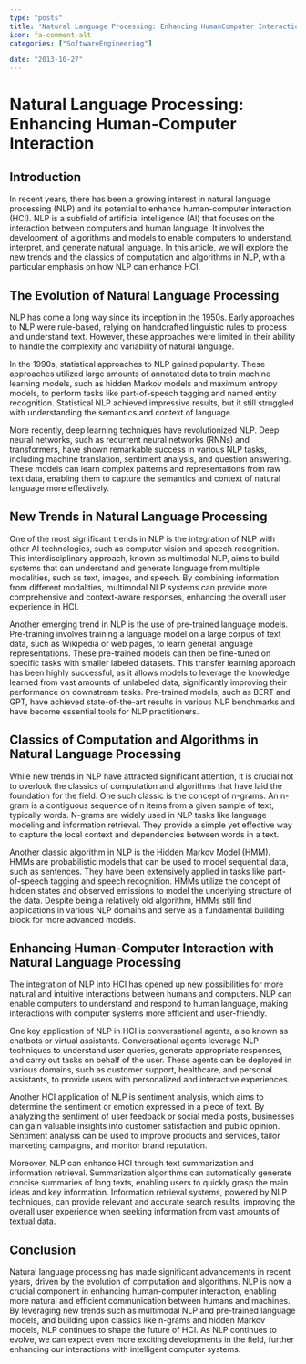 ```yaml
---
type: "posts"
title: 'Natural Language Processing: Enhancing HumanComputer Interaction'
icon: fa-comment-alt
categories: ["SoftwareEngineering"]

date: "2013-10-27"
---
```




# Natural Language Processing: Enhancing Human-Computer Interaction

## Introduction
In recent years, there has been a growing interest in natural language processing (NLP) and its potential to enhance human-computer interaction (HCI). NLP is a subfield of artificial intelligence (AI) that focuses on the interaction between computers and human language. It involves the development of algorithms and models to enable computers to understand, interpret, and generate natural language. In this article, we will explore the new trends and the classics of computation and algorithms in NLP, with a particular emphasis on how NLP can enhance HCI.

## The Evolution of Natural Language Processing
NLP has come a long way since its inception in the 1950s. Early approaches to NLP were rule-based, relying on handcrafted linguistic rules to process and understand text. However, these approaches were limited in their ability to handle the complexity and variability of natural language.

In the 1990s, statistical approaches to NLP gained popularity. These approaches utilized large amounts of annotated data to train machine learning models, such as hidden Markov models and maximum entropy models, to perform tasks like part-of-speech tagging and named entity recognition. Statistical NLP achieved impressive results, but it still struggled with understanding the semantics and context of language.

More recently, deep learning techniques have revolutionized NLP. Deep neural networks, such as recurrent neural networks (RNNs) and transformers, have shown remarkable success in various NLP tasks, including machine translation, sentiment analysis, and question answering. These models can learn complex patterns and representations from raw text data, enabling them to capture the semantics and context of natural language more effectively.

## New Trends in Natural Language Processing
One of the most significant trends in NLP is the integration of NLP with other AI technologies, such as computer vision and speech recognition. This interdisciplinary approach, known as multimodal NLP, aims to build systems that can understand and generate language from multiple modalities, such as text, images, and speech. By combining information from different modalities, multimodal NLP systems can provide more comprehensive and context-aware responses, enhancing the overall user experience in HCI.

Another emerging trend in NLP is the use of pre-trained language models. Pre-training involves training a language model on a large corpus of text data, such as Wikipedia or web pages, to learn general language representations. These pre-trained models can then be fine-tuned on specific tasks with smaller labeled datasets. This transfer learning approach has been highly successful, as it allows models to leverage the knowledge learned from vast amounts of unlabeled data, significantly improving their performance on downstream tasks. Pre-trained models, such as BERT and GPT, have achieved state-of-the-art results in various NLP benchmarks and have become essential tools for NLP practitioners.

## Classics of Computation and Algorithms in Natural Language Processing
While new trends in NLP have attracted significant attention, it is crucial not to overlook the classics of computation and algorithms that have laid the foundation for the field. One such classic is the concept of n-grams. An n-gram is a contiguous sequence of n items from a given sample of text, typically words. N-grams are widely used in NLP tasks like language modeling and information retrieval. They provide a simple yet effective way to capture the local context and dependencies between words in a text.

Another classic algorithm in NLP is the Hidden Markov Model (HMM). HMMs are probabilistic models that can be used to model sequential data, such as sentences. They have been extensively applied in tasks like part-of-speech tagging and speech recognition. HMMs utilize the concept of hidden states and observed emissions to model the underlying structure of the data. Despite being a relatively old algorithm, HMMs still find applications in various NLP domains and serve as a fundamental building block for more advanced models.

## Enhancing Human-Computer Interaction with Natural Language Processing
The integration of NLP into HCI has opened up new possibilities for more natural and intuitive interactions between humans and computers. NLP can enable computers to understand and respond to human language, making interactions with computer systems more efficient and user-friendly.

One key application of NLP in HCI is conversational agents, also known as chatbots or virtual assistants. Conversational agents leverage NLP techniques to understand user queries, generate appropriate responses, and carry out tasks on behalf of the user. These agents can be deployed in various domains, such as customer support, healthcare, and personal assistants, to provide users with personalized and interactive experiences.

Another HCI application of NLP is sentiment analysis, which aims to determine the sentiment or emotion expressed in a piece of text. By analyzing the sentiment of user feedback or social media posts, businesses can gain valuable insights into customer satisfaction and public opinion. Sentiment analysis can be used to improve products and services, tailor marketing campaigns, and monitor brand reputation.

Moreover, NLP can enhance HCI through text summarization and information retrieval. Summarization algorithms can automatically generate concise summaries of long texts, enabling users to quickly grasp the main ideas and key information. Information retrieval systems, powered by NLP techniques, can provide relevant and accurate search results, improving the overall user experience when seeking information from vast amounts of textual data.

## Conclusion
Natural language processing has made significant advancements in recent years, driven by the evolution of computation and algorithms. NLP is now a crucial component in enhancing human-computer interaction, enabling more natural and efficient communication between humans and machines. By leveraging new trends such as multimodal NLP and pre-trained language models, and building upon classics like n-grams and hidden Markov models, NLP continues to shape the future of HCI. As NLP continues to evolve, we can expect even more exciting developments in the field, further enhancing our interactions with intelligent computer systems.
